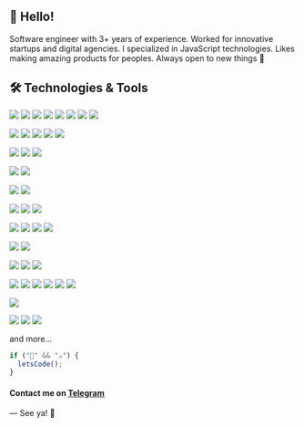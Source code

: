 ## 👋 Hello! 
Software engineer with 3+ years of experience. Worked for innovative startups and digital agencies. I specialized in JavaScript technologies. Likes making amazing products for peoples. Always open to new things 🙌

## 🛠️ Technologies & Tools
![](https://img.shields.io/badge/Code-JavaScript-informational?style=flat&color=informational&logo=javascript)
![](https://img.shields.io/badge/Code-TypeScript-informational?style=flat&color=informational&logo=typescript)
![](https://img.shields.io/badge/Code-React-informational?style=flat&color=informational&logo=react)
![](https://img.shields.io/badge/Code-Next.js-informational?style=flat&color=informational&logo=nextdotjs)
![](https://img.shields.io/badge/Code-Redux-informational?style=flat&color=764ABC&logo=redux)
![](https://img.shields.io/badge/Code-Redux_thunk-informational?style=flat&color=764ABC&logo=redux)
![](https://img.shields.io/badge/Code-RTK_Query-informational?style=flat&color=764ABC&logo=redux)
![](https://img.shields.io/badge/Code-Node.js-informational?style=flat&color=informational&logo=nodedotjs)

![](https://img.shields.io/badge/Tool-react_router-informational?style=flat&color=informational&logo=reactrouter)
![](https://img.shields.io/badge/Tool-react_hook_form-informational?style=flat&color=informational&logo=reacthookform)
![](https://img.shields.io/badge/Tool-React_Query-informational?style=flat&color=informational&logo=reactquery)
![](https://img.shields.io/badge/Tool-axios-informational?style=flat&color=informational&logo=axios)
![](https://img.shields.io/badge/Tool-i18n-informational?style=flat&color=informational&logo=i18next)

![](https://img.shields.io/badge/Test-jest-informational?style=flat&color=informational&logo=Jest)
![](https://img.shields.io/badge/Test-React_Testing_Library-informational?style=flat&color=informational&logo=testinglibrary)
![](https://img.shields.io/badge/Test-Cypress-informational?style=flat&color=informational&logo=cypress)


![](https://img.shields.io/badge/Tool-Storybook-informational?style=flat&color=informational&logo=storybook)
![](https://img.shields.io/badge/Tool-Chromatic-informational?style=flat&color=informational&logo=chromatic)

![](https://img.shields.io/badge/Tool-ESLint-informational?style=flat&color=green&logo=eslint)
![](https://img.shields.io/badge/Tool-stylelint-informational?style=flat&color=green&logo=stylelint)

![](https://img.shields.io/badge/Tool-babel-informational?style=flat&color=informational&logo=babel)
![](https://img.shields.io/badge/Tool-Webpack-informational?style=flat&color=informational&logo=webpack)
![](https://img.shields.io/badge/Tool-Vite-informational?style=flat&color=informational&logo=vite)

![](https://img.shields.io/badge/Data-Prisma-informational?style=flat&color=informational&logo=prisma)
![](https://img.shields.io/badge/Data-GraphQL-informational?style=flat&color=informational&logo=graphql)
![](https://img.shields.io/badge/Data-MySQL-informational?style=flat&color=informational&logo=mysql)
![](https://img.shields.io/badge/Data-PostgreSQL-informational?style=flat&color=informational&logo=postgresql)

![](https://img.shields.io/badge/Tool-Git-informational?style=flat&color=informational&logo=git)
![](https://img.shields.io/badge/FSD_Architecture-green)

![](https://img.shields.io/badge/Deploy-Vercel-informational?style=flat&color=informational&logo=vercel)
![](https://img.shields.io/badge/Deploy-Netlify-informational?style=flat&color=informational&logo=netlify)
![](https://img.shields.io/badge/Deploy-Firebase-informational?style=flat&color=informational&logo=firebase)

![](https://img.shields.io/badge/Tool-SCSS-informational?style=flat&color=C69&logo=sass)
![](https://img.shields.io/badge/Tool-CSS_modules-informational?style=flat&color=informational&logo=cssmodules)
![](https://img.shields.io/badge/Tool-Styled_components-informational?style=flat&color=informational&logo=styled-components)
![](https://img.shields.io/badge/Tool-Tailwind-informational?style=flat&color=informational&logo=tailwindcss)
![](https://img.shields.io/badge/UI-MUI-informational?style=flat&color=informational&logo=mui)
![](https://img.shields.io/badge/UI-HeadlessUI-informational?style=flat&color=informational&logo=headlessui)

![](https://img.shields.io/badge/UI-nginx-informational?style=flat&color=informational&logo=nginx)

![](https://img.shields.io/badge/Tool-Figma-informational?style=flat&color=informational&logo=figma)
![](https://img.shields.io/badge/Tool-Photoshop-informational?style=flat&color=informational&logo=adobephotoshop)
![](https://img.shields.io/badge/Tool-Illustrator-informational?style=flat&color=informational&logo=adobeillustrator)

and more...



```javascript
if ("🍪" && "☕") {
  letsCode();
}
```
 
#### Contact me on [Telegram](https://t.me/mironov_ma)

― See ya! 👋

